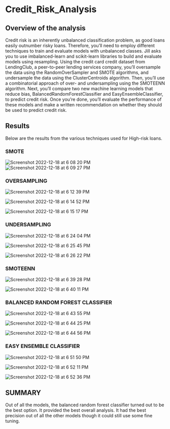 # Credit_Risk_Analysis

## Overview of the analysis
Credit risk is an inherently unbalanced classification problem, as good loans easily outnumber risky loans. Therefore, you’ll need to employ different techniques to train and evaluate models with unbalanced classes. Jill asks you to use imbalanced-learn and scikit-learn libraries to build and evaluate models using resampling. Using the credit card credit dataset from LendingClub, a peer-to-peer lending services company, you’ll oversample the data using the RandomOverSampler and SMOTE algorithms, and undersample the data using the ClusterCentroids algorithm. Then, you’ll use a combinatorial approach of over- and undersampling using the SMOTEENN algorithm. Next, you’ll compare two new machine learning models that reduce bias, BalancedRandomForestClassifier and EasyEnsembleClassifier, to predict credit risk. Once you’re done, you’ll evaluate the performance of these models and make a written recommendation on whether they should be used to predict credit risk.



## Results

Below are the results from the various techniques used for High-risk loans.

### SMOTE

![Screenshot 2022-12-18 at 6 08 20 PM](https://user-images.githubusercontent.com/110702997/208326716-881eee45-5dfa-4425-a5f6-69d00958b8a0.png)
![Screenshot 2022-12-18 at 6 09 27 PM](https://user-images.githubusercontent.com/110702997/208326763-a446ec52-5366-4147-9643-5a89a29a2a57.png)


### OVERSAMPLING

![Screenshot 2022-12-18 at 6 12 39 PM](https://user-images.githubusercontent.com/110702997/208326909-db99e574-457f-4bce-9622-99c30c0fc488.png)

![Screenshot 2022-12-18 at 6 14 52 PM](https://user-images.githubusercontent.com/110702997/208326988-1371e22c-9e13-4644-82bf-39d9039108f6.png)

![Screenshot 2022-12-18 at 6 15 17 PM](https://user-images.githubusercontent.com/110702997/208327017-c89438bc-9b58-4198-bfff-69a7ad8548d9.png)



### UNDERSAMPLING

![Screenshot 2022-12-18 at 6 24 04 PM](https://user-images.githubusercontent.com/110702997/208327372-d539d1a2-0bea-44b4-ba4c-23a060b6fb85.png)

![Screenshot 2022-12-18 at 6 25 45 PM](https://user-images.githubusercontent.com/110702997/208327466-5bd52b08-41ce-4d9d-bd48-ae1c4edfe100.png)

![Screenshot 2022-12-18 at 6 26 22 PM](https://user-images.githubusercontent.com/110702997/208327498-aa620c5f-ae7e-4204-9db7-6c55150f94eb.png)


### SMOTEENN

![Screenshot 2022-12-18 at 6 39 28 PM](https://user-images.githubusercontent.com/110702997/208328132-2ed4677c-cafb-405c-a0dd-d5984e3a13b5.png)

![Screenshot 2022-12-18 at 6 40 11 PM](https://user-images.githubusercontent.com/110702997/208328153-4370b889-de49-4db9-9a30-bdc040a4a9b0.png)


### BALANCED RANDOM FOREST CLASSIFIER

![Screenshot 2022-12-18 at 6 43 55 PM](https://user-images.githubusercontent.com/110702997/208328369-7468212f-1a80-442e-be62-bf7b2d419cef.png)

![Screenshot 2022-12-18 at 6 44 25 PM](https://user-images.githubusercontent.com/110702997/208328400-2cefdbbb-c1ee-4b81-91f1-216319d5296a.png)

![Screenshot 2022-12-18 at 6 44 56 PM](https://user-images.githubusercontent.com/110702997/208328438-5af49307-8a75-4f4a-a22d-0d647200ec2f.png)


### EASY ENSEMBLE CLASSIFIER

![Screenshot 2022-12-18 at 6 51 50 PM](https://user-images.githubusercontent.com/110702997/208328754-5a00117f-fe9a-499e-83a5-3947d6f433f5.png)

![Screenshot 2022-12-18 at 6 52 11 PM](https://user-images.githubusercontent.com/110702997/208328769-e5cf2b53-ce17-403f-82f9-87b76b52ad21.png)


![Screenshot 2022-12-18 at 6 52 36 PM](https://user-images.githubusercontent.com/110702997/208328783-205f4494-2f23-436f-84ca-967bdf992d38.png)


## SUMMARY

Out of all the models, the balanced random forest classifier turned out to be the best option. It provided the best overall analysis. It had the best precision out of all the other models though it could still use some fine tuning.

